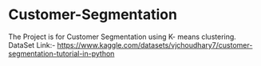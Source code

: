 # Customer-Segmentation
The Project is for Customer Segmentation using K- means clustering.
DataSet Link:- https://www.kaggle.com/datasets/vjchoudhary7/customer-segmentation-tutorial-in-python
